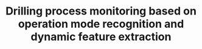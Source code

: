---
layout: "publication"
title: "Drilling process monitoring based on operation mode recognition and dynamic feature extraction"
type: "paper"
order: 190
year: 2023
authors: "Yupeng Li, Weihua Cao, R. Bhushan Gopaluni, Wenkai Hu, Chao Gan, Min Wu"
journal: "IEEE Transactions on Industrial Electronics"
pdf: "2023J11_yupeng_tie.pdf"
thumbnail: "2023J11_yupeng_tie.png"
image: "/assets/thumbnails/2023J11_yupeng_tie.png"
thumbnail_caption: "Fig. 4. Architecture of LSTM-based SPP prediction model."
description: "Process monitoring contributes significantly to reducing the risk of downhole faults and preventing undesirable events. This study proposes a process monitoring method based on operation mode recognition and dynamic feature extraction for geological drilling processes. The main idea is to develop different monitoring procedures for various operation modes based on dynamic changes in drilling signals, so as to achieve reliable monitoring for a full drilling cycle including transient and steady-state processes. The contributions are threefold: 1) an operation mode recognition method is developed for drilling processes based on rules discovered from multivariate time series; 2) a long-short term dynamic feature extraction method is proposed to design a process monitoring method for transient processes; 3) a data-driven model based on the long short-term memory is established for time series prediction to monitor steady-state processes. Industrial case studies from a drilling project demonstrate the effectiveness and superiority of the proposed method."
---